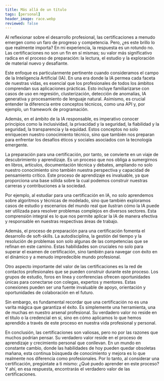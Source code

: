 ```yaml
---
title: Más allá de un título
tags: [personal]
header_image: race.webp
reviewed: false
---
```

Al reflexionar sobre el desarrollo profesional, las certificaciones a menudo emergen como un faro de progreso y competencia. Pero, ¿es este brillo lo que realmente importa? En mi experiencia, la respuesta es un rotundo no. Las certificaciones no son un fin en sí mismas; su valor más significativo radica en el proceso de preparación: la lectura, el estudio y la exploración de material nuevo y desafiante.

Este enfoque es particularmente pertinente cuando consideramos el campo de la Inteligencia Artificial (IA). En una era donde la IA permea cada faceta de nuestras vidas, es esencial que los profesionales de todos los ámbitos comprendan sus aplicaciones prácticas. Esto incluye familiarizarse con casos de uso en regresión, clusterización, detección de anomalías, IA generativa y procesamiento de lenguaje natural. Asimismo, es crucial entender la diferencia entre conceptos técnicos, como una API y, por ejemplo, un framework de programación.

Además, en el ámbito de la IA responsable, es imperativo conocer principios como la inclusividad, la privacidad y la seguridad, la fiabilidad y la seguridad, la transparencia y la equidad. Estos conceptos no solo enriquecen nuestro conocimiento técnico, sino que también nos preparan para enfrentar los desafíos éticos y sociales asociados con la tecnología emergente.

La preparación para una certificación, por tanto, se convierte en un viaje de descubrimiento y aprendizaje. Es un proceso que nos obliga a sumergirnos en libros, artículos, documentación técnica y debates, ampliando no solo nuestro conocimiento sino también nuestra perspectiva y capacidad de pensamiento crítico. Este proceso de aprendizaje es invaluable, ya que proporciona una base sólida sobre la cual podemos construir nuestras carreras y contribuciones a la sociedad.

Por ejemplo, al estudiar para una certificación en IA, no solo aprendemos sobre algoritmos y técnicas de modelado, sino que también exploramos casos de estudio y escenarios del mundo real que ilustran cómo la IA puede ser utilizada para resolver problemas complejos en diversos sectores. Esta comprensión integral es lo que nos permite aplicar la IA de manera efectiva y responsable en nuestras respectivas áreas de trabajo.

Además, el proceso de preparación para una certificación fomenta el desarrollo de soft-skills. La autodisciplina, la gestión del tiempo y la resolución de problemas son solo algunas de las competencias que se refinan en este camino. Estas habilidades son cruciales no solo para superar el examen de certificación, sino también para navegar con éxito en el dinámico y a menudo impredecible mundo profesional.

Otro aspecto importante del valor de las certificaciones es la red de contactos profesionales que se pueden construir durante este proceso. Los grupos de estudio, foros en línea y conferencias ofrecen oportunidades únicas para conectarse con colegas, expertos y mentores. Estas conexiones pueden ser una fuente invaluable de apoyo, orientación y oportunidades de colaboración en el futuro.

Sin embargo, es fundamental recordar que una certificación no es una varita mágica que garantiza el éxito. Es simplemente una herramienta, una de muchas en nuestro arsenal profesional. Su verdadero valor no reside en el título o la credencial en sí, sino en cómo aplicamos lo que hemos aprendido a través de este proceso en nuestra vida profesional y personal.

En conclusión, las certificaciones son valiosas, pero no por las razones que muchos podrían pensar. Su verdadero valor reside en el proceso de aprendizaje y crecimiento personal que conllevan. En un mundo en constante cambio, donde las habilidades de hoy pueden quedar obsoletas mañana, esta continua búsqueda de conocimiento y mejora es lo que realmente nos diferencia como profesionales. Por lo tanto, al considerar una certificación, pregúntate a ti mismo: ¿Qué puedo aprender en este proceso? Y ahí, en esa respuesta, encontrarás el verdadero valor de las certificaciones.

